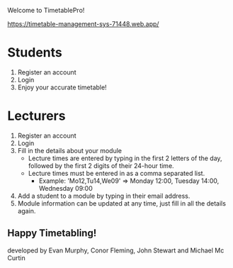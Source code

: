 Welcome to TimetablePro!

https://timetable-management-sys-71448.web.app/

# Students
1. Register an account
2. Login
3. Enjoy your accurate timetable!

# Lecturers
1. Register an account
2. Login
3. Fill in the details about your module
    - Lecture times are entered by typing in the first 2 letters of the day, followed by the first 2 digits of their 24-hour time.
    - Lecture times must be entered in as a comma separated list.
        - Example: 'Mo12,Tu14,We09' => Monday 12:00, Tuesday 14:00, Wednesday 09:00
4. Add a student to a module by typing in their email address.
5. Module information can be updated at any time, just fill in all the details again.

## Happy Timetabling!

developed by Evan Murphy, Conor Fleming, John Stewart and Michael Mc Curtin
